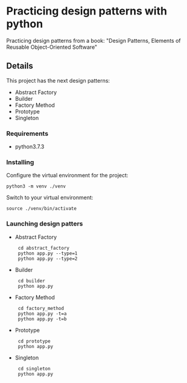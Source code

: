 # Practicing design patterns with python

Practicing design patterns from a book: "Design Patterns, Elements of Reusable Object-Oriented Software" 

## Details

This project has the next design patterns:

  - Abstract Factory
  - Builder
  - Factory Method
  - Prototype
  - Singleton

### Requirements

* python3.7.3

### Installing

Configure the virtual environment for the project:

    python3 -m venv ./venv

Switch to your virtual environment:

    source ./venv/bin/activate

### Launching design patters 

  - Abstract Factory

         cd abstract_factory
         python app.py --type=1
         python app.py --type=2

  - Builder

         cd builder
         python app.py

  - Factory Method

         cd factory_method
         python app.py -t=a
         python app.py -t=b

  - Prototype

         cd prototype
         python app.py

  - Singleton

         cd singleton
         python app.py
